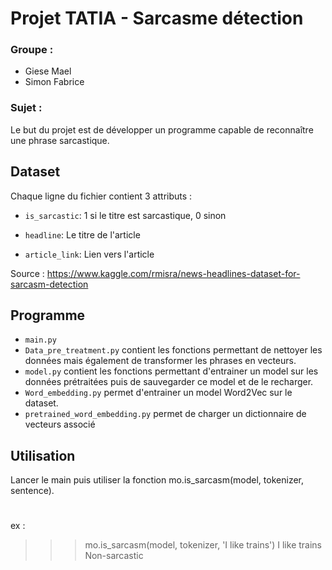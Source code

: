# Projet TATIA - Sarcasme détection

### Groupe : 
* Giese Mael
* Simon Fabrice

### Sujet :
Le but du projet est de développer un programme capable de reconnaître une phrase sarcastique.

## Dataset

Chaque ligne du fichier contient 3 attributs :

* ```is_sarcastic```: 1 si le titre est sarcastique, 0 sinon

* ```headline```: Le titre de l'article

* ```article_link```: Lien vers l'article

Source : https://www.kaggle.com/rmisra/news-headlines-dataset-for-sarcasm-detection

## Programme
* `main.py` 
* `Data_pre_treatment.py` contient les fonctions permettant de nettoyer les données mais également de transformer les phrases en vecteurs.
* `model.py` contient les fonctions permettant d'entrainer un model sur les données prétraitées puis de sauvegarder ce model et de le recharger.
* `Word_embedding.py` permet d'entrainer un model Word2Vec sur le dataset.
* `pretrained_word_embedding.py` permet de charger un dictionnaire de vecteurs associé 

## Utilisation
Lancer le main puis utiliser la fonction mo.is_sarcasm(model, tokenizer, sentence).
#
ex :
>>> mo.is_sarcasm(model, tokenizer, 'I like trains')
I like trains
Non-sarcastic
